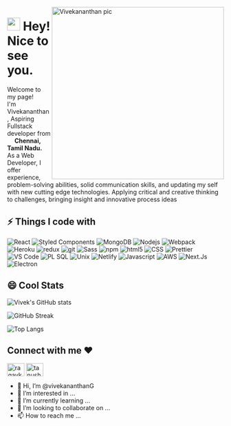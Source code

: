  <img
      width="400"
      align="right"
      src="https://cdn.dribbble.com/users/1162077/screenshots/5403918/media/a85c0dcdcc774c6f340b07518363d6fb.gif"
      alt="Vivekananthan pic"
    />

<h1><img src=https://emojis.slackmojis.com/emojis/images/1643514120/795/cool.gif?1643514120 width="30"/> Hey! Nice to see you.</h1>

<p>Welcome to my page! </br> I'm Vivekananthan, Aspiring Fullstack developer from <img src="https://cdn-icons.flaticon.com/png/512/2163/premium/2163350.png?token=exp=1647800627~hmac=bdebcf554a07c392fbcd48daa79b504a" width="13"/> <b>Chennai, Tamil Nadu.</b> 
<br/>As a Web Developer, I offer experience, problem-solving abilities, solid communication skills, and updating my self with new cutting edge technologies. Applying critical and creative thinking to challenges, bringing insight and innovative process ideas</p>

## ⚡ Things I code with

<p>
  <img alt="React" src="https://img.shields.io/badge/-React-45b8d8?style=flat-square&logo=react&logoColor=white" />
  <img alt="Styled Components" src="https://img.shields.io/badge/-Styled_Components-db7092?style=flat-square&logo=styled-components&logoColor=white" />
   <img alt="MongoDB" src="https://img.shields.io/badge/-MongoDB-13aa52?style=flat-square&logo=mongodb&logoColor=white" />
  <img alt="Nodejs" src="https://img.shields.io/badge/-Nodejs-43853d?style=flat-square&logo=Node.js&logoColor=white" />
  <img alt="Webpack" src="https://img.shields.io/badge/-Webpack-8DD6F9?style=flat-square&logo=webpack&logoColor=white" /> 
  <img alt="Heroku" src="https://img.shields.io/badge/-Heroku-430098?style=flat-square&logo=heroku&logoColor=white" />
  <img alt="redux" src="https://img.shields.io/badge/-Redux-764ABC?style=flat-square&logo=redux&logoColor=white" />
   <img alt="git" src="https://img.shields.io/badge/-Git-F05032?style=flat-square&logo=git&logoColor=white" />
  <img alt="Sass" src="https://img.shields.io/badge/-Sass-CC6699?style=flat-square&logo=sass&logoColor=white" />
  <img alt="npm" src="https://img.shields.io/badge/-NPM-CB3837?style=flat-square&logo=npm&logoColor=white" />
  <img alt="html5" src="https://img.shields.io/badge/-HTML5-E34F26?style=flat-square&logo=html5&logoColor=white" />
   <img alt="CSS" src="https://img.shields.io/badge/-CSS-764ABC?style=flat-square&logo=CSS3&logoColor=white" />
  <img alt="Prettier" src="https://img.shields.io/badge/-Prettier-F7B93E?style=flat-square&logo=prettier&logoColor=white" />
  <img alt="VS Code" src="https://img.shields.io/badge/-VS_Code-007ACC?style=flat-square&logo=visual-studio-code&logoColor=white" /> 
  <img alt="PL SQL" src="https://img.shields.io/badge/-PL%20SQL-orange?style=flat-square&logo=oracle&logoColor=white" /> 
   <img alt="Unix" src="https://img.shields.io/badge/-unix-yellow?style=flat-square&logo=linux&logoColor=white" /> 
  <img alt="Netlify" src="https://img.shields.io/badge/-Netlify-yellowgreen?style=flat-square&logo=netlify&logoColor=white" /> 
 <img alt="Javascript" src="https://img.shields.io/badge/-Javascript-blue?style=flat-square&logo=JavaScript&logoColor=white" />
  <img alt="AWS" src="https://img.shields.io/badge/-AWS-red?style=flat-square&logo=Amazon%20AWS&logoColor=white" /> 
  <img alt="Next.Js" src="https://img.shields.io/badge/-Next.js-lightgrey?style=flat-square&logo=Next.js&logoColor=white" /> 
  <img alt="Electron" src="https://img.shields.io/badge/-Electron.js-brightgreen?style=flat-square&logo=Electron&logoColor=white" /> 
</p>



## 😄 Cool Stats

![Vivek's GitHub stats](https://github-readme-stats.vercel.app/api?username=vivekananthanG&show_icons=true&theme=dark)

![GitHub Streak](https://github-readme-streak-stats.herokuapp.com/?user=vivekananthanG&theme=dark)

![Top Langs](https://github-readme-stats.vercel.app/api/top-langs/?username=vivekananthanG&layout=compact&theme=dark&langs_count=6)

<h2 align="left">Connect with me ❤️</h2>
<p align="left">
<a href="https://twitter.com/" target="blank"><img align="center" src="https://raw.githubusercontent.com/rahuldkjain/github-profile-readme-generator/master/src/images/icons/Social/twitter.svg" alt="ragavkumarv" height="30" width="40" /></a>
<a href="https://www.linkedin.com/in/vivekananthan-g-43b8b4a1/ target="blank"><img align="center" src="https://raw.githubusercontent.com/rahuldkjain/github-profile-readme-generator/master/src/images/icons/Social/linked-in-alt.svg" alt="tanush-savadi-2161181b1" height="30" width="40" /></a>
</p>

- 👋 Hi, I’m @vivekananthanG
- 👀 I’m interested in ...
- 🌱 I’m currently learning ...
- 💞️ I’m looking to collaborate on ...
- 📫 How to reach me ...

<!---
vivekananthanG/vivekananthanG is a ✨ special ✨ repository because its `README.md` (this file) appears on your GitHub profile.
You can click the Preview link to take a look at your changes.
--->

